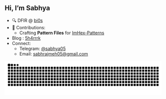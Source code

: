 ## Hi, I’m Sabhya

- 🔍 DFIR @ [bi0s](https://github.com/teambi0s) 
- 💼 Contributions:
  - Crafting **Pattern Files** for [ImHex-Patterns](https://github.com/WerWolv/ImHex-Patterns)
- Blog : [5h4rrrk](https://5h4rrk.github.io)
- Connect:
  - Telegram: [@sabhya05](https://t.me/sabhya05)
  - Email: [sabhrajmeh05@gmail.com](mailto:sabhrajmeh05@gmail.com)

<img src="https://raw.githubusercontent.com/5h4rrK/5h4rrK/output/snake.svg" alt="Snake animation" />
